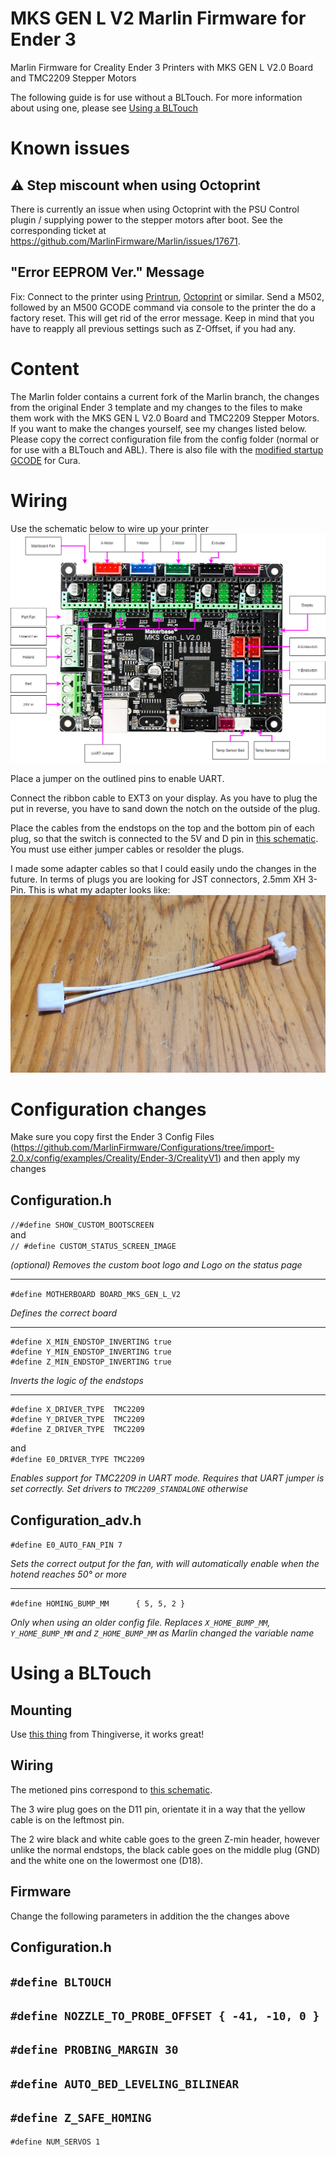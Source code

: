 # MKS GEN L V2 Marlin Firmware for Ender 3
Marlin Firmware for Creality Ender 3 Printers with MKS GEN L V2.0 Board and TMC2209 Stepper Motors

The following guide is for use without a BLTouch. For more information about using one, please see [Using a BLTouch](#using-a-bltouch)

# Known issues
## :warning: Step miscount when using Octoprint
There is currently an issue when using Octoprint with the PSU Control plugin / supplying power to the stepper motors after boot. See the corresponding ticket at https://github.com/MarlinFirmware/Marlin/issues/17671.

## "Error EEPROM Ver." Message
Fix: Connect to the printer using [Printrun](https://www.pronterface.com/), [Octoprint](https://octoprint.org/) or similar. Send a M502, followed by an M500 GCODE command via console to the printer the do a factory reset. This will get rid of the error message. Keep in mind that you have to reapply all previous settings such as Z-Offset, if you had any.

# Content
The Marlin folder contains a current fork of the Marlin branch, the changes from the original Ender 3 template and my changes to the files to make them work with the MKS GEN L V2.0 Board and TMC2209 Stepper Motors. If you want to make the changes yourself, see my changes listed below.
Please copy the correct configuration file from the config folder (normal or for use with a BLTouch and ABL). There is also file with the [modified startup GCODE](https://github.com/MasterPuffin/MKS-GEN-L-V2-Marlin-Firmware-for-Ender-3/blob/BLTouch/cura_abl_settings.txt) for Cura.

# Wiring
Use the schematic below to wire up your printer
![Schematic](https://github.com/MasterPuffin/MKS-GEN-L-V2-Marlin-Firmware-for-Ender-3/blob/master/Schematic.png?raw=true)

Place a jumper on the outlined pins to enable UART.

Connect the ribbon cable to EXT3 on your display. As you have to plug the put in reverse, you have to sand down the notch on the outside of the plug.

Place the cables from the endstops on the top and the bottom pin of each plug, so that the switch is connected to the 5V and D pin in [this schematic](https://github.com/makerbase-mks/MKS-GEN_L/blob/master/hardware/MKS%20Gen_L%20V2.0_001/MKS%20Gen_L%20V2.0_001%20PIN.pdf). You must use either jumper cables or resolder the plugs.

I made some adapter cables so that I could easily undo the changes in the future. In terms of plugs you are looking for JST connectors, 2.5mm XH 3-Pin. This is what my adapter looks like:
![Adapter](https://github.com/MasterPuffin/MKS-GEN-L-V2-Marlin-Firmware-for-Ender-3/blob/master/adapter_cable.jpg?raw=true)

# Configuration changes
Make sure you copy first the Ender 3 Config Files (https://github.com/MarlinFirmware/Configurations/tree/import-2.0.x/config/examples/Creality/Ender-3/CrealityV1) and then apply my changes

## Configuration.h

`//#define SHOW_CUSTOM_BOOTSCREEN`  
and  
`// #define CUSTOM_STATUS_SCREEN_IMAGE`

*(optional) Removes the custom boot logo and Logo on the status page*

---
`#define MOTHERBOARD BOARD_MKS_GEN_L_V2`

*Defines the correct board*

---
```
#define X_MIN_ENDSTOP_INVERTING true
#define Y_MIN_ENDSTOP_INVERTING true
#define Z_MIN_ENDSTOP_INVERTING true
```

*Inverts the logic of the endstops*

---
```
#define X_DRIVER_TYPE  TMC2209
#define Y_DRIVER_TYPE  TMC2209
#define Z_DRIVER_TYPE  TMC2209
```  
and  
`#define E0_DRIVER_TYPE TMC2209`

*Enables support for TMC2209 in UART mode. Requires that UART jumper is set correctly. Set drivers to `TMC2209_STANDALONE` otherwise*


## Configuration_adv.h
`#define E0_AUTO_FAN_PIN 7`

*Sets the correct output for the fan, with will automatically enable when the hotend reaches 50° or more*

---
`#define HOMING_BUMP_MM      { 5, 5, 2 } `

*Only when using an older config file. Replaces `X_HOME_BUMP_MM`, `Y_HOME_BUMP_MM` and `Z_HOME_BUMP_MM` as Marlin changed the variable name*

# Using a BLTouch
## Mounting
Use [this thing](https://www.thingiverse.com/thing:3003725) from Thingiverse, it works great!

## Wiring
The metioned pins correspond to [this schematic](https://github.com/makerbase-mks/MKS-GEN_L/blob/master/hardware/MKS%20Gen_L%20V2.0_001/MKS%20Gen_L%20V2.0_001%20PIN.pdf).

The 3 wire plug goes on the D11 pin, orientate it in a way that the yellow cable is on the leftmost pin.

The 2 wire black and white cable goes to the green Z-min header, however unlike the normal endstops, the black cable goes on the middle plug (GND) and the white one on the lowermost one (D18).

## Firmware
Change the following parameters in addition the the changes above

## Configuration.h
`#define BLTOUCH`
---
`#define NOZZLE_TO_PROBE_OFFSET { -41, -10, 0 }`
---
`#define PROBING_MARGIN 30`
---
`#define AUTO_BED_LEVELING_BILINEAR`
---
`#define Z_SAFE_HOMING`
---
`#define NUM_SERVOS 1`
